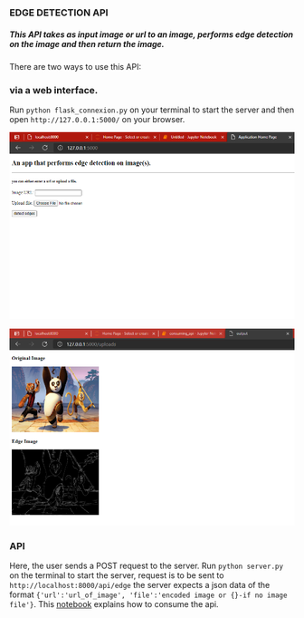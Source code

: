 ### EDGE DETECTION API

##### This API takes as input image or url to an image, performs edge detection on the image and then return the image.

There are two ways to use this API:

### via a web interface.

Run `python flask_connexion.py` on your terminal to start the server and then open `http://127.0.0.1:5000/` on your browser.

![web_interface](https://github.com/Yodeman/iqube_projects/blob/main/flask_opencv/web_interface.png)

![output](https://github.com/Yodeman/iqube_projects/blob/main/flask_opencv/output.png)

### API

Here, the user sends a POST request to the server. Run `python server.py` on the terminal to start the server, request is to be sent to `http://localhost:8000/api/edge` the server expects a json data of the format `{'url':'url_of_image', 'file':'encoded image or {}-if no image file'}`. This [notebook](https://github.com/Yodeman/iqube_projects/blob/main/flask_opencv/consuming_api.ipynb) explains how to consume the api.
